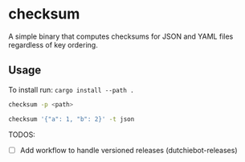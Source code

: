 # checksum

A simple binary that computes checksums for
JSON and YAML files regardless of key ordering.

## Usage

To install run: `cargo install --path .`

```sh
checksum -p <path>
```

```sh
checksum '{"a": 1, "b": 2}' -t json
```

TODOS:

- [ ] Add workflow to handle versioned releases (dutchiebot-releases)
